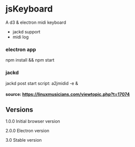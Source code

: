 # jsKeyboard

A d3 & electron midi keyboard  
* jackd support
* midi log


### electron app

npm install && npm start


### jackd

jackd post start script: a2jmidid -e &

#### source: https://linuxmusicians.com/viewtopic.php?t=17074



## Versions

1.0.0
Initial browser version

2.0.0
Electron version

3.0
Stable version